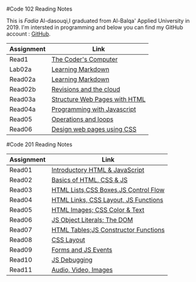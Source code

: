 #Code 102 Reading Notes

This is *Fadia* Al-dasouqi,I graduated from Al-Balqa' Applied University in 2019. 
I'm intersted in programming and below you can find my GitHub account :
[GitHub](https://github.com/Al-dasouqi).


Assignment        |      Link                                         |
------------------| ----------------------------------------------    |
Read1             | [The Coder's Computer](102/read1.md)              |
Lab02a            | [Learning Markdown](102/lab02a.md)                |
Read02a           | [Learning Markdown](102/read02a.md)               |
Read02b           | [Revisions and the cloud](102/read02b.md)         |
Read03a           | [Structure Web Pages with HTML](102/read03a.md)   |
Read04a           | [Programming with Javascript](102/read04a.md)     |
Read05            | [Operations and loops](102/read05.md)             |
Read06            | [Design web pages using CSS](102/read06.md)       |


#Code 201 Reading Notes

Assignment    |      Link                                             |
--------------| ---------------------------------------------------   |
Read01        | [Introductory HTML & JavaScript](201/class1.md)       |
Read02        | [Basics of HTML, CSS & JS](201/class2.md)             |
Read03        | [HTML Lists,CSS Boxes,JS Control Flow](201/class3.md) |
Read04        | [HTML Links, CSS Layout, JS Functions](201/class4.md) |
Read05        | [HTML Images; CSS Color & Text](201/class5.md)        |
Read06        | [JS Object Literals; The DOM](201/class6.md)          |
Read07        | [HTML Tables;JS Constructor Functions](201/class7.md) |
Read08        | [CSS Layout](201/class8.md)                           |
Read09        | [Forms and JS Events](201/class9.md)                  |
Read10        | [JS Debugging](201/class10.md)                        |
Read11        | [Audio, Video, Images](201/class11.md)                          |





